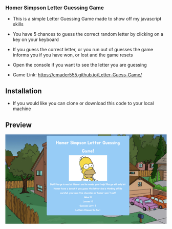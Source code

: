 ### Homer Simpson Letter Guessing Game

* This is a simple Letter Guessing Game made to show off my javascript skills 
  
* You have 5 chances to guess the correct random letter by clicking on a key on your keyboard

* If you guess the correct letter, or you run out of guesses the game informs you if you have won, or lost and the game resets

* Open the console if you want to see the letter you are guessing

* Game Link: https://cmader555.github.io/Letter-Guess-Game/

## Installation 

* If you would like you can clone or download this code to your local machine

## Preview 

![Basic Portfolio](assets/images/simpsonLetterGame.png)

